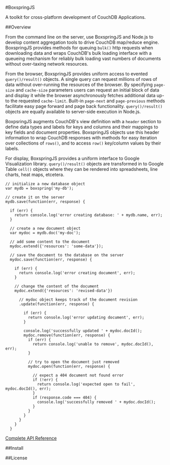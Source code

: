 #BoxspringJS

A toolkit for cross-platform development of CouchDB Applications.

##Overview

From the command line on the server, use BoxspringJS and Node.js to develop content aggregation tools to drive CouchDB map/reduce engine. BoxspringJS provides methods for queuing `bulk()` http requests when downloading data and wraps CouchDB's bulk loading interface with a queueing mechanism for reliably bulk loading vast numbers of documents without over-taxing network resources.

From the browser, BoxspringJS provides uniform access to evented `query()/result()` objects. A single query can request millions of rows of data without over-running the resources of the browser. By specifying <code>page-size</code> and <code>cache-size</code> parameters users can request an initial block of data and display it while the browser asynchronously fetches additional data up-to the requested `cache-limit`. Built-in <code>page-next</code> and <code>page-previous</code> methods facilitate easy page forward and page back functionality. `query()/result()` objects are
equally available to server-side execution in Node.js.

BoxpsringJS augments CouchDB's view definition with a <code>header</code> section to define data types and labels for keys and columns and their mappings to key fields and document properties. BoxspringJS objects use this header information to wrap CouchDB responses with methods for easy iteration over collections of `rows()`, and to access `row()` key/column values by their labels.

For display, BoxspringJS provides a uniform interface to Google Visualization library. `query()/result()` objects are transformed in to Google Table `cell()` objects where they can be rendered into spreadsheets, line charts, heat maps, etcetera.

    // initialize a new database object
    var mydb = boxspring('my-db');
    
    // create it on the server
    mydb.save(function(err, response) {
    
      if (err) {
        return console.log('error creating database: ' + mydb.name, err);
      }
      
      // create a new document object
      var mydoc = mydb.doc('my-doc');
      
      // add some content to the document
      mydoc.extend({'resources': 'some-data'});
      
      // save the document to the database on the server
      mydoc.save(function(err, response) {
      
        if (err) {
          return console.log('error creating document', err);
        }
        
        // change the content of the document
        mydoc.extend({'resources': 'revised-data'})
        
          // mydoc object keeps track of the document revision
          .update(function(err, response) {
            
            if (err) {
              return console.log('error updating document', err);
            }
            
            console.log('successfully updated ' + mydoc.docId();
            mydoc.remove(function(err, response) {
              if (err) {
                return console.log('unable to remove', mydoc.docId(), err);
              }
                
              // try to open the document just removed
              mydoc.open(function(err, response) {
              
                // expect a 404 document not found error
                if (!err) {
                  return console.log('expected open to fail', mydoc.docId(), err);
                }
                if (response.code === 404) {
                  console.log('successfully removed ' + mydoc.docId();
                }
              } 
            }
          }
        }
      }
      
[Complete API Reference](https://github.com/rranauro/boxspringjs/blob/master/API.md)

##Install

##License


        
     


    
